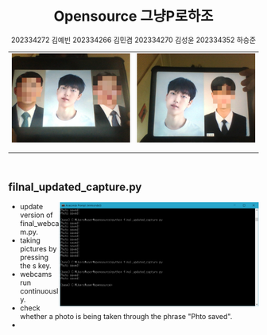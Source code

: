 <header>

# Opensource 그냥P로하조

202334272 김예빈 202334266 김민겸  202334270 김성윤 202334352 하승준

![](https://github.com/yebin0523/OpenSource/blob/main/photo/example_1.jpg) |![](https://github.com/yebin0523/OpenSource/blob/main/photo/example_2.jpg )
--- | --- | 

***
</header>


## filnal_updated_capture.py
<img src=https://github.com/yebin0523/OpenSource/blob/main/photo/final_updated_capture_Execution_result.png alt=celebrate width=400 align=right>

- update version of final_webcam.py.
- taking pictures by pressing the s key.
- webcams run continuously.
- check whether a photo is being taken through the phrase "Phto saved".
- 

